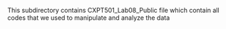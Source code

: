 This subdirectory contains CXPT501_Lab08_Public file which contain all codes that we used to manipulate and analyze the data
